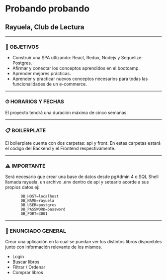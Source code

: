 # Probando probando
## Rayuela, Club de Lectura
---
### **📌 OBJETIVOS**
* Construir una SPA utlizando: React, Redux, Nodejs y Sequelize-Postgres.
* Afirmar y conectar los conceptos aprendidos en el bootcamp.
* Aprender mejores prácticas.
* Aprender y practicar nuevos conceptos necesarios para todas las funcionalidades de un e-commerce.

---
### **⏱ HORARIOS Y FECHAS**
El proyecto tendrá una duración máxima de cinco semanas.

---
### **📋 BOILERPLATE**
El boilerplate cuenta con dos carpetas: api y front. En estas carpetas estará el código del Backend y el Frontend respectivamente.

---
### **⚠️ IMPORTANTE**
Será necesario que crear una base de datos desde pgAdmin 4 o SQL Shell llamada rayuela, un archivo .env dentro de api y setearlo acorde a sus propios datos ej:
```env
       DB_HOST=localhost
       DB_NAME=rayuela
       DB_USER=postgres
       DB_PASSWORD=password
       DB_PORT=3001
```
---
### **📖 ENUNCIADO GENERAL**
Crear una aplicación en la cual se puedan ver los distintos libros disponibles junto con información relevante de los mismos.

* Login
* Buscar libros
* Filtrar / Ordenar
* Comprar libros
